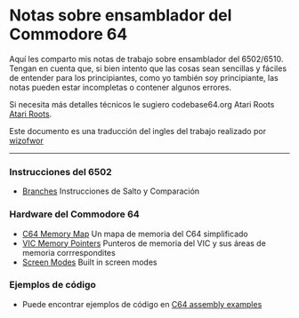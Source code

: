 # Notas sobre ensamblador del Commodore 64

Aquí les comparto mis notas de trabajo sobre ensamblador del 6502/6510. Tengan en cuenta que, si bien intento que las cosas sean sencillas y fáciles de entender para los principiantes, como yo también soy principiante, las notas pueden estar incompletas o contener algunos errores.

Si necesita más detalles técnicos le sugiero codebase64.org Atari Roots
[Atari Roots](http://www.atariarchives.org/roots/index.php).

Este documento es una traducción del ingles del trabajo realizado por [wizofwor](https://github.com/wizofwor/C64-Notes)

---

### Instrucciones del 6502
+ [Branches](https://github.com/SrHead/C64-Notes/blob/master/notes/Branches.md) Instrucciones de Salto y Comparación

### Hardware del Commodore 64

+ [C64 Memory Map](notes/C64-memory-map.md) Un mapa de memoria del C64 simplificado
+ [VIC Memory Pointers](https://github.com/SrHead/C64-Notes/blob/master/notes/Memory-locations-used-by-VIC.md) Punteros de memoria del VIC y sus áreas de memoria corrrespondites
+ [Screen Modes](https://github.com/SrHead/C64-Notes/blob/master/notes/C64-screen-modes.md) Built in screen modes

 
### Ejemplos de código

+ Puede encontrar ejemplos de código en [C64 assembly examples](https://github.com/SrHead/C64-assembly-examples)
